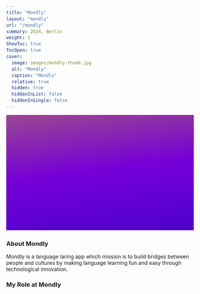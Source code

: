 ```yaml
---
title: "Mondly"
layout: "mondly"
url: "/mondly"
summary: 2024, Berlin
weight: 1
ShowToc: true
TocOpen: true
cover:
  image: images/mondly-thumb.jpg
  alt: "Mondly"
  caption: "Mondly"
  relative: true
  hidden: true
  hiddenInList: false
  hiddenInSingle: false
---
```


![Mondly](images/mondly-thumb.jpg)

### About Mondly

Mondly is a language laring app which mission is to build bridges between people and cultures by making language learning fun and easy through technological innovation.

### My Role at Mondly
